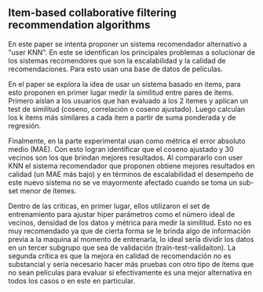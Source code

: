 ##  Item-based collaborative filtering recommendation algorithms

En este paper se intenta proponer un sistema recomendador alternativo a "user KNN". En este se identifican los principales problemas a solucionar de los sistemas recomendores que son la escalabilidad y la calidad de recomendaciones. Para esto usan una base de datos de películas.

En el paper se explora la idea de usar un sistema basado en items, para esto proponen en primer lugar medir la similitud entre pares de items. Primero aíslan a los usuarios que han evaluado a los 2 itemes y aplican un test de similitud (coseno, correlación o coseno ajustado). Luego calculan los k items más similares a cada item a partir de suma ponderada y de regresión.

Finalmente, en la parte experimental usan como métrica el error absoluto medio (MAE). Con esto logran identificar que el coseno ajustado y 30 vecinos son los que brindan mejores resultados. Al compararlo con user KNN el sistema recomendador que proponen obtiene mejores resultados en calidad (un MAE más bajo) y en términos de escalabilidad el desempeño de este nuevo sistema no se ve mayormente afectado cuando se toma un sub-set menor de itemes.

Dentro de las críticas, en primer lugar, ellos utilizaron el set de entrenamiento para ajustar hiper parámetros como el número ideal de vecinos, densidad de los datos y métrica para medir la similitud. Esto no es muy recomendado ya que de cierta forma se le brinda algo de información previa a la maquina al momento de entrenarla, lo ideal sería dividir los datos en un tercer subgrupo que sea de validación (train-test-validaiton). La segunda crítica es que la mejora en calidad de recomendación no es substancial y sería necesario hacer más pruebas con otro tipo de ítems que no sean películas para evaluar si efectivamente es una mejor alternativa en todos los casos o en este en particular.
